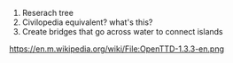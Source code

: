 1. Reserach tree
2. Civilopedia equivalent? what's this?
3. Create bridges that go across water to connect islands

https://en.m.wikipedia.org/wiki/File:OpenTTD-1.3.3-en.png

